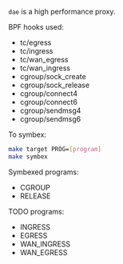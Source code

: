 `dae` is a high performance proxy.

BPF hooks used:
- tc/egress
- tc/ingress
- tc/wan_egress
- tc/wan_ingress
- cgroup/sock_create
- cgroup/sock_release
- cgroup/connect4
- cgroup/connect6
- cgroup/sendmsg4
- cgroup/sendmsg6

To symbex:

```bash
make target PROG=[program]
make symbex
```

Symbexed programs:
- CGROUP
- RELEASE

TODO programs:
- INGRESS
- EGRESS
- WAN_INGRESS
- WAN_EGRESS